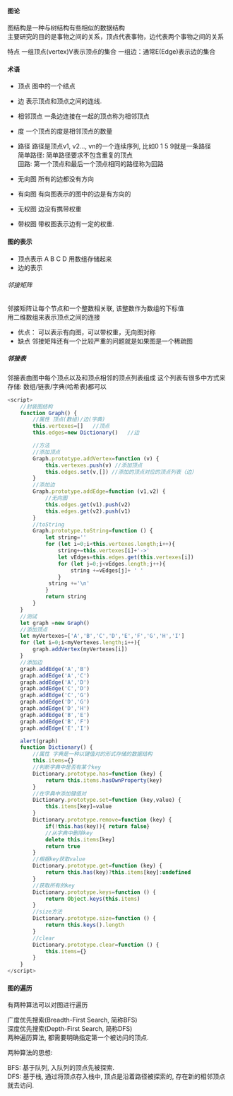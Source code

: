 #### 图论
图结构是一种与树结构有些相似的数据结构  <br>
主要研究的目的是事物之间的关系，顶点代表事物，边代表两个事物之间的关系  <br>

特点
一组顶点(vertex)V表示顶点的集合
一组边：通常E(Edge)表示边的集合

#### 术语
- 顶点
图中的一个结点
- 边
表示顶点和顶点之间的连线.
- 相邻顶点
一条边连接在一起的顶点称为相邻顶点
- 度
一个顶点的度是相邻顶点的数量
- 路径
路径是顶点v1, v2..., vn的一个连续序列, 比如0 1 5 9就是一条路径  <br>
简单路径: 简单路径要求不包含重复的顶点  <br>
回路: 第一个顶点和最后一个顶点相同的路径称为回路  <br>

- 无向图
所有的边都没有方向
- 有向图
有向图表示的图中的边是有方向的
- 无权图
边没有携带权重
- 带权图
带权图表示边有一定的权重.

#### 图的表示
- 顶点表示
A B C D 用数组存储起来
- 边的表示
###### 邻接矩阵
邻接矩阵让每个节点和一个整数相关联, 该整数作为数组的下标值  <br>
用二维数组来表示顶点之间的连接  <br>
- 优点：
可以表示有向图，可以带权重，无向图对称
- 缺点
邻接矩阵还有一个比较严重的问题就是如果图是一个稀疏图

##### 邻接表
邻接表由图中每个顶点以及和顶点相邻的顶点列表组成
这个列表有很多中方式来存储: 数组/链表/字典(哈希表)都可以

```js
<script>
    //封装图结构
    function Graph() {
        //属性 顶点(数组)/边(字典)
        this.vertexes=[]   //顶点
        this.edges=new Dictionary()   //边

        //方法
        //添加顶点
        Graph.prototype.addVertex=function (v) {
            this.vertexes.push(v) //添加顶点
            this.edges.set(v,[]) //添加的顶点对应的顶点列表（边）
        }
        //添加边
        Graph.prototype.addEdge=function (v1,v2) {
            //无向图
            this.edges.get(v1).push(v2)
            this.edges.get(v2).push(v1)
        }
        //toString
        Graph.prototype.toString=function () {
            let string=''
            for (let i=0;i<this.vertexes.length;i++){
                string+=this.vertexes[i]+'->'
                let vEdges=this.edges.get(this.vertexes[i])
                for (let j=0;j<vEdges.length;j++){
                    string +=vEdges[j]+ ' '
                }
             string +='\n'
            }
            return string
        }
    }
    //测试
    let graph =new Graph()
    //添加顶点
    let myVertexes=['A','B','C','D','E','F','G','H','I']
    for (let i=0;i<myVertexes.length;i++){
        graph.addVertex(myVertexes[i])
    }
    //添加边
    graph.addEdge('A','B')
    graph.addEdge('A','C')
    graph.addEdge('A','D')
    graph.addEdge('C','D')
    graph.addEdge('C','G')
    graph.addEdge('D','G')
    graph.addEdge('D','H')
    graph.addEdge('B','E')
    graph.addEdge('B','F')
    graph.addEdge('E','I')

    alert(graph)
    function Dictionary() {
        //属性 字典是一种以键值对的形式存储的数据结构
        this.items={}
        //判断字典中是否有某个key
        Dictionary.prototype.has=function (key) {
            return this.items.hasOwnProperty(key)
        }
        //在字典中添加键值对
        Dictionary.prototype.set=function (key,value) {
            this.items[key]=value
        }
        Dictionary.prototype.remove=function (key) {
            if(!this.has(key)){ return false}
            //从字典中删除key
            delete this.items[key]
            return true
        }
        //根据key获取value
        Dictionary.prototype.get=function (key) {
            return this.has(key)?this.items[key]:undefined
        }
        //获取所有的key
        Dictionary.prototype.keys=function () {
            return Object.keys(this.items)
        }
        //size方法
        Dictionary.prototype.size=function () {
            return this.keys().length
        }
        //clear
        Dictionary.prototype.clear=function () {
            this.items={}
        }
    }
</script>
```
#### 图的遍历
有两种算法可以对图进行遍历  <br>

广度优先搜索(Breadth-First Search, 简称BFS)  <br>
深度优先搜索(Depth-First Search, 简称DFS)  <br>
两种遍历算法, 都需要明确指定第一个被访问的顶点.  <br>

两种算法的思想:

BFS: 基于队列, 入队列的顶点先被探索.  <br>
DFS: 基于栈, 通过将顶点存入栈中, 顶点是沿着路径被探索的, 存在新的相邻顶点就去访问.  <br>





